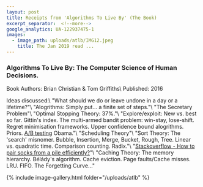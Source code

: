 ```yaml
---
layout: post
title: Receipts from 'Algorithms To Live By' (The Book)
excerpt_separator:  <!--more-->
google_analytics: UA-122937475-1
images:
  - image_path: uploads/atlb/IMG12.jpeg
    title: The Jan 2019 read ...
---
```


### Algorithms To Live By: The Computer Science of Human Decisions.

Book Authors: Brian Christian & Tom Griffiths\\
Published: 2016

Ideas discussed:\\
"What should we do or leave undone in a day or a lifetime?"\\
"Alogrithms: Simply put... a finite set of steps."\\
"The Secretary Problem"\\
"Optimal Stopping Theory: 37%."\\
"Explore/exploit: New vs. best so far. Gittin's index. The multi-armed bandit problem: win-stay, lose-shift. Regret minimisation frameworks. Upper confidence bound alogrithms. Priors. <a href="https://www.mailmunch.com/blog/ab-testing-got-obama-60-million/">A/B testing</a> Obama."\\
"Scheduling Theory"\\
"Sort Theory: The 'search' misnomer. Bubble, Insertion, Merge, Bucket, Rough, Tree. Linear vs. quadratic time. Comparison counting. Radix."\\
"<a href="https://stackoverflow.com/questions/14415881/how-to-pair-socks-from-a-pile-efficiently">Stackoverflow - How to pair socks from a pile efficiently?</a>"\\
"Caching Theory: The memory hierarchy. Bélády's algorithm. Cache eviction. Page faults/Cache misses. LRU. FIFO. The Forgetting Curve..."

{% include image-gallery.html folder="/uploads/atlb" %}
